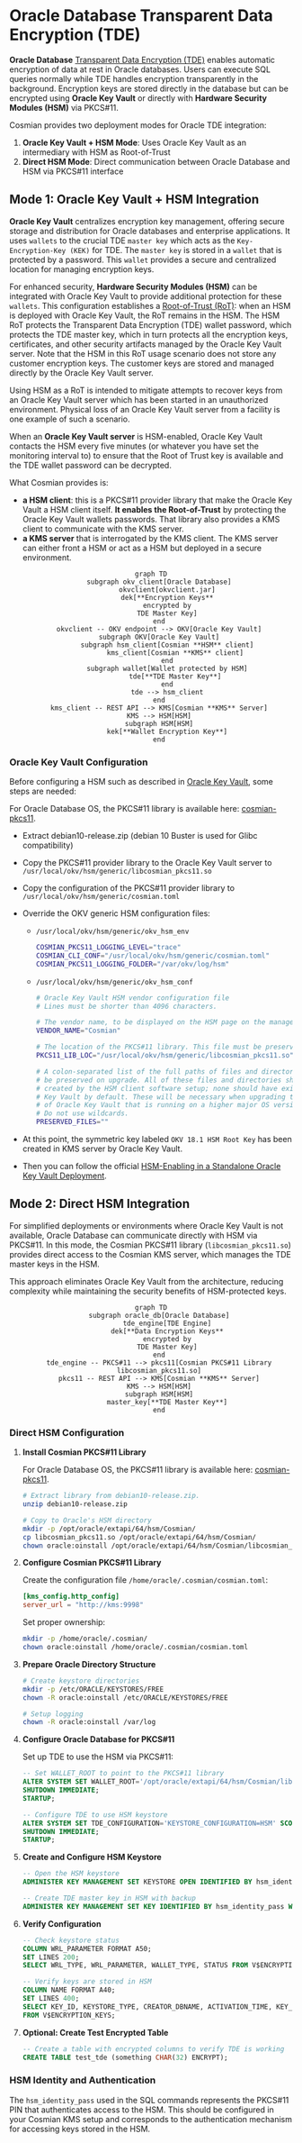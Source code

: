 # Oracle Database Transparent Data Encryption (TDE)

**Oracle Database** [Transparent Data Encryption (TDE)](https://docs.oracle.com/en/database/oracle/oracle-database/23/dbtde/introduction-to-transparent-data-encryption.html) enables automatic encryption of data at rest in Oracle databases. Users can execute SQL queries normally while TDE handles encryption transparently in the background. Encryption keys are stored directly in the database but can be encrypted using **Oracle Key Vault** or directly with **Hardware Security Modules (HSM)** via PKCS#11.

Cosmian provides two deployment modes for Oracle TDE integration:

1. **Oracle Key Vault + HSM Mode**: Uses Oracle Key Vault as an intermediary with HSM as Root-of-Trust
2. **Direct HSM Mode**: Direct communication between Oracle Database and HSM via PKCS#11 interface

## Mode 1: Oracle Key Vault + HSM Integration

**Oracle Key Vault** centralizes encryption key management, offering secure storage and distribution for Oracle databases and enterprise applications. It uses `wallets` to the crucial TDE `master key` which acts as the `Key-Encryption-Key (KEK)` for TDE. The `master key` is stored in a `wallet` that is protected by a password. This `wallet` provides a secure and centralized location for managing encryption keys.

For enhanced security, **Hardware Security Modules (HSM)** can be integrated with Oracle Key Vault to provide additional protection for these `wallets`. This configuration establishes a [Root-of-Trust (RoT)](https://docs.oracle.com/en/database/oracle/key-vault/18.5/okvhm/getting-started-hsm.html#GUID-DADA7E20-82E2-40C9-A63A-4A159EBD5F09): when an HSM is deployed with Oracle Key Vault, the RoT remains in the HSM. The HSM RoT protects the Transparent Data Encryption (TDE) wallet password, which protects the TDE master key, which in turn protects all the encryption keys, certificates, and other security artifacts managed by the Oracle Key Vault server. Note that the HSM in this RoT usage scenario does not store any customer encryption keys. The customer keys are stored and managed directly by the Oracle Key Vault server.

Using HSM as a RoT is intended to mitigate attempts to recover keys from an Oracle Key Vault server which has been started in an unauthorized environment.
Physical loss of an Oracle Key Vault server from a facility is one example of such a scenario.

When an **Oracle Key Vault server** is HSM-enabled, Oracle Key Vault contacts the HSM every five minutes (or whatever you have set the monitoring interval to) to ensure that the Root of Trust key is available and the TDE wallet password can be decrypted.

What Cosmian provides is:

- **a HSM client**: this is a PKCS#11 provider library that make the Oracle Key Vault a HSM client itself. **It enables the Root-of-Trust** by protecting the Oracle Key Vault wallets passwords. That library also provides a KMS client to communicate with the KMS server.
- **a KMS server** that is interrogated by the KMS client. The KMS server can either front a HSM or act as a HSM but deployed in a secure environment.

<div align="center">

```mermaid
graph TD
    subgraph okv_client[Oracle Database]
        okvclient[okvclient.jar]
        dek[**Encryption Keys**
        encrypted by
        TDE Master Key]
    end
    okvclient -- OKV endpoint --> OKV[Oracle Key Vault]
    subgraph OKV[Oracle Key Vault]
        subgraph hsm_client[Cosmian **HSM** client]
            kms_client[Cosmian **KMS** client]
        end
        subgraph wallet[Wallet protected by HSM]
            tde[**TDE Master Key**]
        end
        tde --> hsm_client
    end
    kms_client -- REST API --> KMS[Cosmian **KMS** Server]
    KMS --> HSM[HSM]
    subgraph HSM[HSM]
        kek[**Wallet Encryption Key**]
    end
```

</div>

### Oracle Key Vault Configuration

Before configuring a HSM such as described in [Oracle Key Vault](https://docs.oracle.com/en/database/oracle/key-vault/21.10/okvhm/index.html), some steps are needed:

For Oracle Database OS, the PKCS#11 library is available here: [cosmian-pkcs11](https://package.cosmian.com/cli/1.4.1/debian10-release.zip).

- Extract debian10-release.zip (debian 10 Buster is used for Glibc compatibility)
- Copy the PKCS#11 provider library to the Oracle Key Vault server to `/usr/local/okv/hsm/generic/libcosmian_pkcs11.so`
- Copy the configuration of the PKCS#11 provider library to `/usr/local/okv/hsm/generic/cosmian.toml`
- Override the OKV generic HSM configuration files:

  - `/usr/local/okv/hsm/generic/okv_hsm_env`

    ```bash
    COSMIAN_PKCS11_LOGGING_LEVEL="trace"
    COSMIAN_CLI_CONF="/usr/local/okv/hsm/generic/cosmian.toml"
    COSMIAN_PKCS11_LOGGING_FOLDER="/var/okv/log/hsm"
    ```

  - `/usr/local/okv/hsm/generic/okv_hsm_conf`

    ```bash
    # Oracle Key Vault HSM vendor configuration file
    # Lines must be shorter than 4096 characters.

    # The vendor name, to be displayed on the HSM page on the management console.
    VENDOR_NAME="Cosmian"

    # The location of the PKCS#11 library. This file must be preserved on upgrade.
    PKCS11_LIB_LOC="/usr/local/okv/hsm/generic/libcosmian_pkcs11.so"

    # A colon-separated list of the full paths of files and directories that must
    # be preserved on upgrade. All of these files and directories should have been
    # created by the HSM client software setup; none should have existed on Oracle
    # Key Vault by default. These will be necessary when upgrading to a version
    # of Oracle Key Vault that is running on a higher major OS version.
    # Do not use wildcards.
    PRESERVED_FILES=""
    ```

- At this point, the symmetric key labeled `OKV 18.1 HSM Root Key` has been created in KMS server by Oracle Key Vault.
- Then you can follow the official [HSM-Enabling in a Standalone Oracle Key Vault Deployment](https://docs.oracle.com/en/database/oracle/key-vault/21.10/okvhm/configuring-hsm-oracle-key-vault1.html#GUID-5645696A-3F19-4CF9-AE79-105569529182).

## Mode 2: Direct HSM Integration

For simplified deployments or environments where Oracle Key Vault is not available, Oracle Database can communicate directly with HSM via PKCS#11. In this mode, the Cosmian PKCS#11 library (`libcosmian_pkcs11.so`) provides direct access to the Cosmian KMS server, which manages the TDE master keys in the HSM.

This approach eliminates Oracle Key Vault from the architecture, reducing complexity while maintaining the security benefits of HSM-protected keys.

<div align="center">

```mermaid
graph TD
    subgraph oracle_db[Oracle Database]
        tde_engine[TDE Engine]
        dek[**Data Encryption Keys**
        encrypted by
        TDE Master Key]
    end
    tde_engine -- PKCS#11 --> pkcs11[Cosmian PKCS#11 Library
    libcosmian_pkcs11.so]
    pkcs11 -- REST API --> KMS[Cosmian **KMS** Server]
    KMS --> HSM[HSM]
    subgraph HSM[HSM]
        master_key[**TDE Master Key**]
    end
```

</div>

### Direct HSM Configuration

1. **Install Cosmian PKCS#11 Library**

   For Oracle Database OS, the PKCS#11 library is available here: [cosmian-pkcs11](https://package.cosmian.com/cli/1.4.1/debian10-release.zip).

   ```bash
   # Extract library from debian10-release.zip.
   unzip debian10-release.zip

   # Copy to Oracle's HSM directory
   mkdir -p /opt/oracle/extapi/64/hsm/Cosmian/
   cp libcosmian_pkcs11.so /opt/oracle/extapi/64/hsm/Cosmian/
   chown oracle:oinstall /opt/oracle/extapi/64/hsm/Cosmian/libcosmian_pkcs11.so
   ```

2. **Configure Cosmian PKCS#11 Library**

   Create the configuration file `/home/oracle/.cosmian/cosmian.toml`:

   ```toml
   [kms_config.http_config]
   server_url = "http://kms:9998"
   ```

   Set proper ownership:

   ```bash
   mkdir -p /home/oracle/.cosmian/
   chown oracle:oinstall /home/oracle/.cosmian/cosmian.toml
   ```

3. **Prepare Oracle Directory Structure**

   ```bash
   # Create keystore directories
   mkdir -p /etc/ORACLE/KEYSTORES/FREE
   chown -R oracle:oinstall /etc/ORACLE/KEYSTORES/FREE

   # Setup logging
   chown -R oracle:oinstall /var/log
   ```

4. **Configure Oracle Database for PKCS#11**

   Set up TDE to use the HSM via PKCS#11:

   ```sql
   -- Set WALLET_ROOT to point to the PKCS#11 library
   ALTER SYSTEM SET WALLET_ROOT='/opt/oracle/extapi/64/hsm/Cosmian/libcosmian_pkcs11.so' SCOPE=SPFILE;
   SHUTDOWN IMMEDIATE;
   STARTUP;

   -- Configure TDE to use HSM keystore
   ALTER SYSTEM SET TDE_CONFIGURATION='KEYSTORE_CONFIGURATION=HSM' SCOPE=BOTH SID='*';
   SHUTDOWN IMMEDIATE;
   STARTUP;
   ```

5. **Create and Configure HSM Keystore**

   ```sql
   -- Open the HSM keystore
   ADMINISTER KEY MANAGEMENT SET KEYSTORE OPEN IDENTIFIED BY hsm_identity_pass;

   -- Create TDE master key in HSM with backup
   ADMINISTER KEY MANAGEMENT SET KEY IDENTIFIED BY hsm_identity_pass WITH BACKUP;
   ```

6. **Verify Configuration**

   ```sql
   -- Check keystore status
   COLUMN WRL_PARAMETER FORMAT A50;
   SET LINES 200;
   SELECT WRL_TYPE, WRL_PARAMETER, WALLET_TYPE, STATUS FROM V$ENCRYPTION_WALLET;

   -- Verify keys are stored in HSM
   COLUMN NAME FORMAT A40;
   SET LINES 400;
   SELECT KEY_ID, KEYSTORE_TYPE, CREATOR_DBNAME, ACTIVATION_TIME, KEY_USE, ORIGIN
   FROM V$ENCRYPTION_KEYS;
   ```

7. **Optional: Create Test Encrypted Table**

   ```sql
   -- Create a table with encrypted columns to verify TDE is working
   CREATE TABLE test_tde (something CHAR(32) ENCRYPT);
   ```

### HSM Identity and Authentication

The `hsm_identity_pass` used in the SQL commands represents the PKCS#11 PIN that authenticates access to the HSM. This should be configured in your Cosmian KMS setup and corresponds to the authentication mechanism for accessing keys stored in the HSM.
